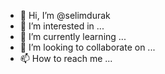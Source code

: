 - 👋 Hi, I’m @selimdurak
- 👀 I’m interested in ...
- 🌱 I’m currently learning ...
- 💞️ I’m looking to collaborate on ...
- 📫 How to reach me ...

<!---
selimdurak/selimdurak is a ✨ special ✨ repository because its `README.md` (this file) appears on your GitHub profile.
You can click the Preview link to take a look at your changes.
--->
